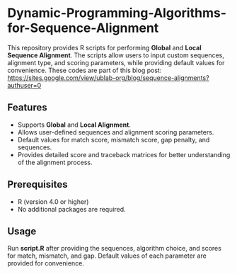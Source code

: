 # Dynamic-Programming-Algorithms-for-Sequence-Alignment
This repository provides R scripts for performing **Global** and **Local Sequence Alignment**. The scripts allow users to input custom sequences, alignment type, and scoring parameters, while providing default values for convenience. These codes are part of this blog post: https://sites.google.com/view/ublab-org/blog/sequence-alignments?authuser=0

## Features
- Supports **Global** and **Local Alignment**.
- Allows user-defined sequences and alignment scoring parameters.
- Default values for match score, mismatch score, gap penalty, and sequences.
- Provides detailed score and traceback matrices for better understanding of the alignment process.

## Prerequisites
- R (version 4.0 or higher)
- No additional packages are required.

## Usage
Run **script.R** after providing the sequences, algorithm choice, and scores for match, mismatch, and gap. Default values of each parameter are provided for convenience.
